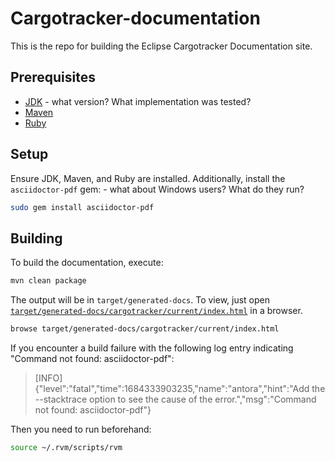 # Cargotracker-documentation

This is the repo for building the Eclipse Cargotracker Documentation site.

## Prerequisites

- [JDK](https://jdk.java.net) - what version? What implementation was tested?
- [Maven](https://maven.apache.org)
- [Ruby](https://www.ruby-lang.org)

## Setup

Ensure JDK, Maven, and Ruby are installed. Additionally, install the `asciidoctor-pdf` gem: - what about Windows users? What do they run?

```bash
sudo gem install asciidoctor-pdf
```

## Building

To build the documentation, execute:

```bash
mvn clean package
```

The output will be in `target/generated-docs`.
To view, just open [`target/generated-docs/cargotracker/current/index.html`](target/generated-docs/cargotracker/current/index.html) in a browser.

```bash
browse target/generated-docs/cargotracker/current/index.html
```

If you encounter a build failure with the following log entry indicating "Command not found: asciidoctor-pdf":

> [INFO] {"level":"fatal","time":1684333903235,"name":"antora","hint":"Add the --stacktrace option to see the cause of the error.","msg":"Command not found: asciidoctor-pdf"}

Then you need to run beforehand:

```bash
source ~/.rvm/scripts/rvm
```
